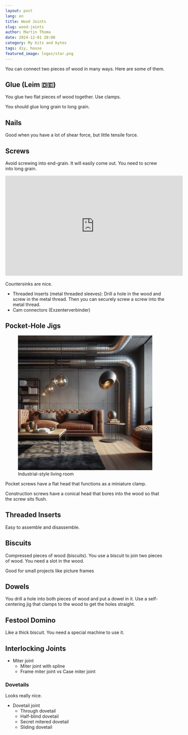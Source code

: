 ```yaml
---
layout: post
lang: en
title: Wood Joints
slug: wood-joints
author: Martin Thoma
date: 2024-12-01 20:00
category: My bits and bytes
tags: diy, house
featured_image: logos/star.png
---
```

You can connect two pieces of wood in many ways. Here are some of them.

## Glue (Leim 🇩🇪)

You glue two flat pieces of wood together. Use clamps.

You should glue long grain to long grain.

## Nails

Good when you have a lot of shear force, but little tensile force.

## Screws

Avoid screwing into end-grain. It will easily come out. You need to screw into
long grain.

<iframe width="560" height="315" src="https://www.youtube.com/embed/1RRNjne3R84?si=dFvVDk_64oK6Caiv" title="YouTube video player" frameborder="0" allow="accelerometer; autoplay; clipboard-write; encrypted-media; gyroscope; picture-in-picture; web-share" allowfullscreen></iframe>

Countersinks are nice.

* Threaded inserts (metal threaded sleeves): Drill a hole in the wood and
  screw in the metal thread. Then you can securely screw a screw into the
  metal thread.
* Cam connectors (Exzenterverbinder)

## Pocket-Hole Jigs

<figure class="wp-caption aligncenter img-thumbnail">
    <a href="../images/2024/01/industrial-living-room.jpg"><img src="../images/2024/01/industrial-living-room.jpg" alt="Industrial-style living room" style="max-height: 512px"/></a>
    <figcaption class="text-center">Industrial-style living room</figcaption>
</figure>

Pocket screws have a flat head that functions as a miniature clamp.

Construction screws have a conical head that bores into the wood so that the screw sits flush.

## Threaded Inserts

Easy to assemble and disassemble.

## Biscuits

Compressed pieces of wood (biscuits). You use a biscuit to join two pieces of wood.
You need a slot in the wood.

Good for small projects like picture frames

## Dowels

You drill a hole into both pieces of wood and put a dowel in it. Use a
self-centering jig that clamps to the wood to get the holes straight.


## Festool Domino

Like a thick biscuit. You need a special machine to use it.

## Interlocking Joints

* Miter joint
    * Miter joint with spline
    * Frame miter joint vs Case miter joint


### Dovetails

Looks really nice.

* Dovetail joint
    * Through dovetail
    * Half-blind dovetail
    * Secret mitered dovetail
    * Sliding dovetail
